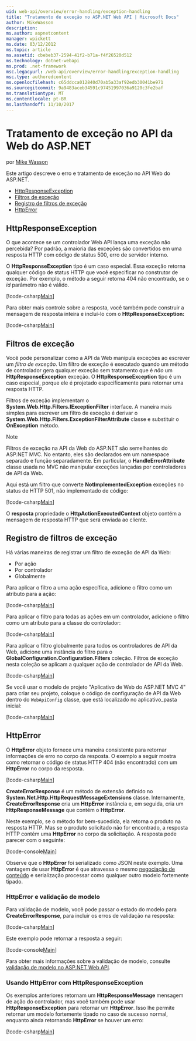 ```yaml
---
uid: web-api/overview/error-handling/exception-handling
title: "Tratamento de exceção no ASP.NET Web API | Microsoft Docs"
author: MikeWasson
description: 
ms.author: aspnetcontent
manager: wpickett
ms.date: 03/12/2012
ms.topic: article
ms.assetid: cbebeb37-2594-41f2-b71a-f4f26520d512
ms.technology: dotnet-webapi
ms.prod: .net-framework
msc.legacyurl: /web-api/overview/error-handling/exception-handling
msc.type: authoredcontent
ms.openlocfilehash: c65ddcca012840d70ab5a33af92edb30041be971
ms.sourcegitcommit: 9a9483aceb34591c97451997036a9120c3fe2baf
ms.translationtype: MT
ms.contentlocale: pt-BR
ms.lasthandoff: 11/10/2017
---
```

<a name="exception-handling-in-aspnet-web-api"></a>Tratamento de exceção no API da Web do ASP.NET
====================
por [Mike Wasson](https://github.com/MikeWasson)

Este artigo descreve o erro e tratamento de exceção no API Web do ASP.NET.

- [HttpResponseException](#httpresponserexception)
- [Filtros de exceção](#exception_filters)
- [Registro de filtros de exceção](#registering_exception_filters)
- [HttpError](#httperror)

<a id="httpresponserexception"></a>
## <a name="httpresponseexception"></a>HttpResponseException

O que acontece se um controlador Web API lança uma exceção não percebida? Por padrão, a maioria das exceções são convertidos em uma resposta HTTP com código de status 500, erro de servidor interno.

O **HttpResponseException** tipo é um caso especial. Essa exceção retorna qualquer código de status HTTP que você especificar no construtor de exceção. Por exemplo, o método a seguir retorna 404 não encontrado, se o *id* parâmetro não é válido.

[!code-csharp[Main](exception-handling/samples/sample1.cs)]

Para obter mais controle sobre a resposta, você também pode construir a mensagem de resposta inteira e incluí-lo com o **HttpResponseException:** 

[!code-csharp[Main](exception-handling/samples/sample2.cs)]

<a id="exception_filters"></a>
## <a name="exception-filters"></a>Filtros de exceção

Você pode personalizar como a API da Web manipula exceções ao escrever um *filtro de exceção*. Um filtro de exceção é executado quando um método de controlador gera qualquer exceção sem tratamento que é *não* um **HttpResponseException** exceção. O **HttpResponseException** tipo é um caso especial, porque ele é projetado especificamente para retornar uma resposta HTTP.

Filtros de exceção implementam o **System.Web.Http.Filters.IExceptionFilter** interface. A maneira mais simples para escrever um filtro de exceção é derivar o **System.Web.Http.Filters.ExceptionFilterAttribute** classe e substituir o **OnException** método.

> [!NOTE]
> Filtros de exceção na API da Web do ASP.NET são semelhantes do ASP.NET MVC. No entanto, eles são declarados em um namespace separado e função separadamente. Em particular, o **HandleErrorAttribute** classe usada no MVC não manipular exceções lançadas por controladores de API da Web.


Aqui está um filtro que converte **NotImplementedException** exceções no status de HTTP 501, não implementado de código:

[!code-csharp[Main](exception-handling/samples/sample3.cs)]

O **resposta** propriedade o **HttpActionExecutedContext** objeto contém a mensagem de resposta HTTP que será enviada ao cliente.

<a id="registering_exception_filters"></a>
## <a name="registering-exception-filters"></a>Registro de filtros de exceção

Há várias maneiras de registrar um filtro de exceção de API da Web:

- Por ação
- Por controlador
- Globalmente

Para aplicar o filtro a uma ação específica, adicione o filtro como um atributo para a ação:

[!code-csharp[Main](exception-handling/samples/sample4.cs)]

Para aplicar o filtro para todas as ações em um controlador, adicione o filtro como um atributo para a classe do controlador:

[!code-csharp[Main](exception-handling/samples/sample5.cs)]

Para aplicar o filtro globalmente para todos os controladores de API da Web, adicione uma instância do filtro para o **GlobalConfiguration.Configuration.Filters** coleção. Filtros de exceção nesta coleção se aplicam a qualquer ação de controlador de API da Web.

[!code-csharp[Main](exception-handling/samples/sample6.cs)]

Se você usar o modelo de projeto "Aplicativo de Web do ASP.NET MVC 4" para criar seu projeto, coloque o código de configuração de API da Web dentro do `WebApiConfig` classe, que está localizado no aplicativo\_pasta inicial:

[!code-csharp[Main](exception-handling/samples/sample7.cs?highlight=5)]

<a id="httperror"></a>
## <a name="httperror"></a>HttpError

O **HttpError** objeto fornece uma maneira consistente para retornar informações de erro no corpo da resposta. O exemplo a seguir mostra como retornar o código de status HTTP 404 (não encontrado) com um **HttpError** no corpo da resposta.

[!code-csharp[Main](exception-handling/samples/sample8.cs)]

**CreateErrorResponse** é um método de extensão definido no **System.Net.Http.HttpRequestMessageExtensions** classe. Internamente, **CreateErrorResponse** cria um **HttpError** instância e, em seguida, cria um **HttpResponseMessage** que contém o **HttpError**.

Neste exemplo, se o método for bem-sucedida, ela retorna o produto na resposta HTTP. Mas se o produto solicitado não for encontrado, a resposta HTTP contém uma **HttpError** no corpo da solicitação. A resposta pode parecer com o seguinte:

[!code-console[Main](exception-handling/samples/sample9.cmd)]

Observe que o **HttpError** foi serializado como JSON neste exemplo. Uma vantagem de usar **HttpError** é que atravessa o mesmo [negociação de conteúdo](../formats-and-model-binding/content-negotiation.md) e serialização processar como qualquer outro modelo fortemente tipado.

### <a name="httperror-and-model-validation"></a>HttpError e validação de modelo

Para validação de modelo, você pode passar o estado do modelo para **CreateErrorResponse**, para incluir os erros de validação na resposta:

[!code-csharp[Main](exception-handling/samples/sample10.cs)]

Este exemplo pode retornar a resposta a seguir:

[!code-console[Main](exception-handling/samples/sample11.cmd)]

Para obter mais informações sobre a validação de modelo, consulte [validação de modelo no ASP.NET Web API](../formats-and-model-binding/model-validation-in-aspnet-web-api.md).

### <a name="using-httperror-with-httpresponseexception"></a>Usando HttpError com HttpResponseException

Os exemplos anteriores retornam um **HttpResponseMessage** mensagem de ação do controlador, mas você também pode usar **HttpResponseException** para retornar um **HttpError**. Isso lhe permite retornar um modelo fortemente tipado no caso de sucesso normal, enquanto ainda retornando **HttpError** se houver um erro:

[!code-csharp[Main](exception-handling/samples/sample12.cs)]
